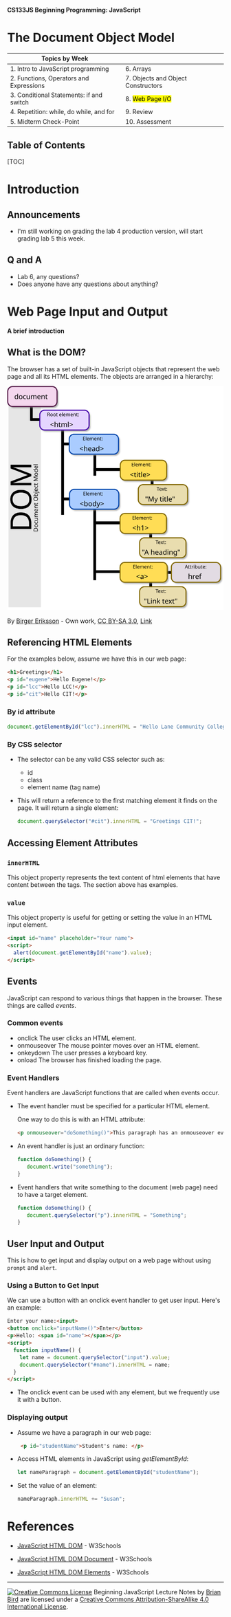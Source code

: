 **CS133JS Beginning Programming: JavaScript**

<h1>The Document Object Model</h1>


| Topics by Week                           |                                    |
| ---------------------------------------- | ---------------------------------- |
| 1. Intro to JavaScript programming       | 6. Arrays                          |
| 2. Functions, Operators and Expressions  | 7. Objects and Object Constructors |
| 3. Conditional Statements: if and switch | 8. <mark>Web Page I/O</mark>       |
| 4. Repetition: while, do while, and for  | 9. Review                          |
| 5. Midterm Check-Point                   | 10. Assessment                     |


<h2>Table of Contents</h2>

[TOC]

# Introduction

## Announcements

- I'm still working on grading the lab 4 production version, will start grading lab 5 this week.

## Q and A

- Lab 6, any questions?
- Does anyone have any questions about anything?





# Web Page Input and Output

**A brief introduction**

## What is the DOM?

The browser has a set of built-in JavaScript objects that represent the web page and all its HTML elements. The objects are arranged in a hierarchy:

![DOM-model](../Images/DOM-model.svg)

By <a href="//commons.wikimedia.org/w/index.php?title=User:Eib&amp;action=edit&amp;redlink=1" class="new" title="User:Eib (page does not exist)">Birger Eriksson</a> - <span class="int-own-work" lang="en">Own work</span>, <a href="https://creativecommons.org/licenses/by-sa/3.0" title="Creative Commons Attribution-Share Alike 3.0">CC BY-SA 3.0</a>, <a href="https://commons.wikimedia.org/w/index.php?curid=18034500">Link</a>



## Referencing HTML Elements

For the examples below, assume we have this in our web page:

```HTML
<h1>Greetings</h1>
<p id="eugene">Hello Eugene!</p>
<p id="lcc">Hello LCC!</p>
<p id="cit">Hello CIT!</p>
```

### By id attribute

```javascript
document.getElementById("lcc").innerHTML = "Hello Lane Community College!";
```

### By CSS selector

- The selector can be any valid CSS selector such as:

  - id
  - class
  - element name (tag name)
  
- This will return a reference to the first matching element it finds on the page. It will return a single element:

  ```javascript
  document.querySelector("#cit").innerHTML = "Greetings CIT!";
  ```




## Accessing Element Attributes

### `innerHTML`

This object property represents the text content of html elements that have content between the tags. The section above has examples.

### `value`

This object property is useful for getting or setting the value in an HTML input element. 

```html
<input id="name" placeholder="Your name">
<script>
  alert(document.getElementById("name").value);
</script>
```

## Events

JavaScript can respond to various things that happen in the browser. These things are called *events*.

### Common events

- onclick                 The user clicks an HTML element.
- onmouseover     The mouse pointer moves over an HTML element.
- onkeydown         The user presses a keyboard key.
- onload                 The browser has finished loading the page.

### Event Handlers

Event handlers are JavaScript functions that are called when events occur. 

- The event handler must be specified for a particular HTML element.

  One way to do this is with an HTML attribute:

  ```html
  <p onmouseover="doSomething()">This paragraph has an onmouseover event</p>
  ```


- An event handler is just an ordinary function:

  ```javascript
  function doSomething() {
     document.write("something");
  }
  ```

- Event handlers that write something to the document (web page) need to have a target element. 

  ```javascript
  function doSomething() {
     document.querySelector("p").innerHTML = "Something";
  }
  ```

## User Input and Output

This is how to get input and display output on a web page without using `prompt` and `alert`.

### Using a Button to Get Input

We can use a button with an onclick event handler to get user input. Here's an example:

```html
Enter your name:<input>
<button onclick="inputName()">Enter</button>
<p>Hello: <span id="name"></span></p>
<script>
  function inputName() {
    let name = document.querySelector("input").value;
    document.querySelector("#name").innerHTML = name;
  }
</script>
```

- The onclick event can be used with any element, but we frequently use it with a button. 

### Displaying output

- Assume we have a paragraph in our web page:

  ```html
   <p id="studentName">Student's name: </p>
  ```

- Access HTML elements in JavaScript using *getElementById*: 

  ```javascript
  let nameParagraph = document.getElementById("studentName");
  ```

- Set the value of an element:

  ```javascript
  nameParagraph.innerHTML += "Susan";
  ```

# References

- [JavaScript HTML DOM](https://www.w3schools.com/js/js_htmldom.asp) - W3Schools

- [JavaScript HTML DOM Document](https://www.w3schools.com/js/js_htmldom_document.asp) - W3Schools
- [JavaScript HTML DOM Elements](https://www.w3schools.com/js/js_htmldom_elements.asp) - W3Schools



------

[![Creative Commons License](https://i.creativecommons.org/l/by-sa/4.0/88x31.png)](http://creativecommons.org/licenses/by-sa/4.0/) Beginning JavaScript Lecture Notes by [Brian Bird](https://profbird.online) are licensed under a [Creative Commons Attribution-ShareAlike 4.0 International License](http://creativecommons.org/licenses/by-sa/4.0/). 